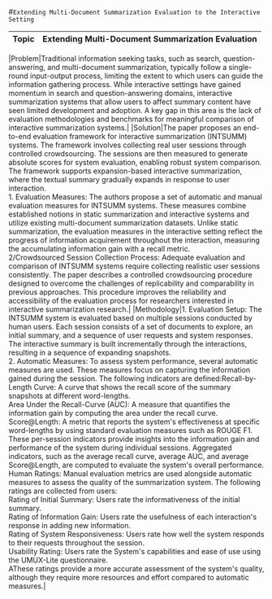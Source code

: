#`Extending Multi-Document Summarization Evaluation to the Interactive Setting`


| Topic | Extending Multi-Document Summarization Evaluation |
| ---------------| --------------------------- |

|Problem|Traditional information seeking tasks, such as search, question-answering, and multi-document summarization, typically follow a single-round input-output process, limiting the extent to which users can guide the information gathering process. While interactive settings have gained momentum in search and question-answering domains, interactive summarization systems that allow users to affect summary content have seen limited development and adoption. A key gap in this area is the lack of evaluation methodologies and benchmarks for meaningful comparison of interactive summarization systems.|
|Solution|The paper proposes an end-to-end evaluation framework for interactive summarization (INTSUMM) systems. The framework involves collecting real user sessions through controlled crowdsourcing. The sessions are then measured to generate absolute scores for system evaluation, enabling robust system comparison. The framework supports expansion-based interactive summarization, where the textual summary gradually expands in response to user interaction.<br />1. Evaluation Measures: The authors propose a set of automatic and manual evaluation measures for INTSUMM systems. These measures combine established notions in static summarization and interactive systems and utilize existing multi-document summarization datasets. Unlike static summarization, the evaluation measures in the interactive setting reflect the progress of information acquirement throughout the interaction, measuring the accumulating information gain with a recall metric.<br />2/Crowdsourced Session Collection Process: Adequate evaluation and comparison of INTSUMM systems require collecting realistic user sessions consistently. The paper describes a controlled crowdsourcing procedure designed to overcome the challenges of replicability and comparability in previous approaches. This procedure improves the reliability and accessibility of the evaluation process for researchers interested in interactive summarization research.|
|Methodology|1. Evaluation Setup: The INTSUMM system is evaluated based on multiple sessions conducted by human users. Each session consists of a set of documents to explore, an initial summary, and a sequence of user requests and system responses. The interactive summary is built incrementally through the interactions, resulting in a sequence of expanding snapshots.<br />2. Automatic Measures: To assess system performance, several automatic measures are used. These measures focus on capturing the information gained during the session. The following indicators are defined:Recall-by-Length Curve: A curve that shows the recall score of the summary snapshots at different word-lengths.<br />Area Under the Recall-Curve (AUC): A measure that quantifies the information gain by computing the area under the recall curve.<br />Score@Length: A metric that reports the system's effectiveness at specific word-lengths by using standard evaluation measures such as ROUGE F1.<br />These per-session indicators provide insights into the information gain and performance of the system during individual sessions. Aggregated indicators, such as the average recall curve, average AUC, and average Score@Length, are computed to evaluate the system's overall performance.<br />Human Ratings: Manual evaluation metrics are used alongside automatic measures to assess the quality of the summarization system. The following ratings are collected from users:<br />Rating of Initial Summary: Users rate the informativeness of the initial summary.<br />Rating of Information Gain: Users rate the usefulness of each interaction's response in adding new information.<br />Rating of System Responsiveness: Users rate how well the system responds to their requests throughout the session.<br />Usability Rating: Users rate the System's capabilities and ease of use using the UMUX-Lite questionnaire.<br />AThese ratings provide a more accurate assessment of the system's quality, although they require more resources and effort compared to automatic measures.|